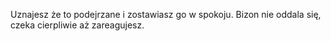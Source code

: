 Uznajesz że to podejrzane i zostawiasz go w spokoju. Bizon nie oddala się, czeka cierpliwie aż zareagujesz.
